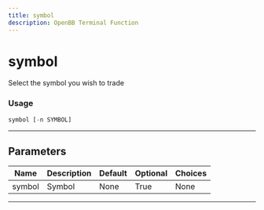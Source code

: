 ```yaml
---
title: symbol
description: OpenBB Terminal Function
---
```


# symbol

Select the symbol you wish to trade

### Usage

```python
symbol [-n SYMBOL]
```

---

## Parameters

| Name | Description | Default | Optional | Choices |
| ---- | ----------- | ------- | -------- | ------- |
| symbol | Symbol | None | True | None |

---
